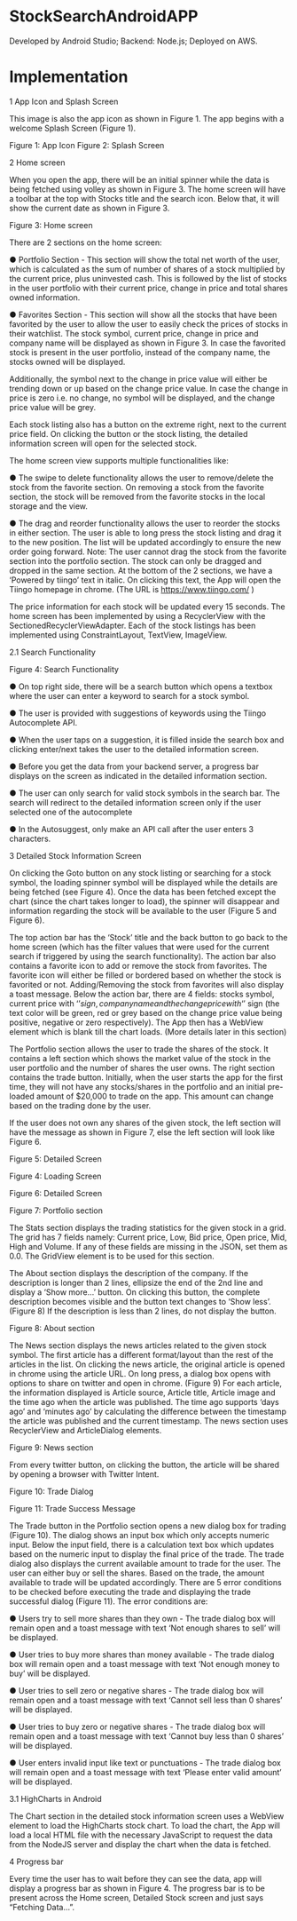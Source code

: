 # StockSearchAndroidAPP
Developed by Android Studio; Backend: Node.js; Deployed on AWS.

# Implementation

1 App Icon and Splash Screen

This image is also the app icon as shown in Figure 1. The app begins with a welcome Splash Screen (Figure 1).

Figure 1: App Icon Figure 2: Splash Screen

2 Home screen

When you open the app, there will be an initial spinner while the data is being fetched using volley as shown in Figure 3. The home screen will have a toolbar at the top with Stocks title and the search icon. Below that, it will show the current date as shown in Figure 3. 

Figure 3: Home screen

There are 2 sections on the home screen:

● Portfolio Section - This section will show the total net worth of the user, which is calculated as the sum of number of shares of a stock multiplied by the current price, plus
uninvested cash. This is followed by the list of stocks in the user portfolio with their current price, change in price and total shares owned information.

● Favorites Section - This section will show all the stocks that have been favorited by the user to allow the user to easily check the prices of stocks in their watchlist. The stock symbol, current price, change in price and company name will be displayed as shown in Figure 3. In case the favorited stock is present in the user portfolio, instead of the company name, the stocks owned will be displayed.

Additionally, the symbol next to the change in price value will either be trending down or up based on the change price value. In case the change in price is zero i.e. no change, no symbol will be displayed, and the change price value will be grey.

Each stock listing also has a button on the extreme right, next to the current price field. On clicking
the button or the stock listing, the detailed information screen will open for the selected stock.

The home screen view supports multiple functionalities like:

● The swipe to delete functionality allows the user to remove/delete the stock from the favorite section. On removing a stock from the favorite section, the stock will be
removed from the favorite stocks in the local storage and the view.

● The drag and reorder functionality allows the user to reorder the stocks in either section. The user is able to long press the stock listing and drag it to the new position. The list will be updated accordingly to ensure the new order going forward. Note: The user cannot drag the stock from the favorite section into the portfolio section. The stock can only be dragged and dropped in the same section.
At the bottom of the 2 sections, we have a ‘Powered by tiingo’ text in italic. On clicking this text, the App will open the Tiingo homepage in chrome. (The URL is https://www.tiingo.com/ )

The price information for each stock will be updated every 15 seconds. 
The home screen has been implemented by using a RecyclerView with the SectionedRecyclerViewAdapter. Each of the stock listings has been implemented using ConstraintLayout, TextView, ImageView.

2.1 Search Functionality

Figure 4: Search Functionality

● On top right side, there will be a search button which opens a textbox where the user can enter a keyword to search for a stock symbol.

● The user is provided with suggestions of keywords using the Tiingo Autocomplete API.

● When the user taps on a suggestion, it is filled inside the search box and clicking enter/next takes the user to the detailed information screen.

● Before you get the data from your backend server, a progress bar displays on the screen as indicated in the detailed information section.

● The user can only search for valid stock symbols in the search bar. The search will redirect to the detailed information screen only if the user selected one of the autocomplete

● In the Autosuggest, only make an API call after the user enters 3 characters.

3 Detailed Stock Information Screen

On clicking the Goto button on any stock listing or searching for a stock symbol, the loading spinner symbol will be displayed while the details are being fetched (see Figure 4). Once the data has been fetched except the chart (since the chart takes longer to load), the spinner will disappear and information regarding the stock will be available to the user (Figure 5 and Figure 6).

The top action bar has the ‘Stock’ title and the back button to go back to the home screen (which has the filter values that were used for the current search if triggered by using the search functionality). The action bar also contains a favorite icon to add or remove the stock from favorites. The favorite icon will either be filled or bordered based on whether the stock is favorited or not. Adding/Removing the stock from favorites will also display a toast message.
Below the action bar, there are 4 fields: stocks symbol, current price with ‘$’ sign, company name and the change price with ‘$’ sign (the text color will be green, red or grey based on the change price value being positive, negative or zero respectively). The App then has a WebView element which is blank till the chart loads. (More details later in this section)

The Portfolio section allows the user to trade the shares of the stock. It contains a left section which shows the market value of the stock in the user portfolio and the number of shares the user owns. The right section contains the trade button. Initially, when the user starts the app for the first time, they will not have any stocks/shares in the portfolio and an initial pre-loaded amount of $20,000 to trade on the app. This amount can change based on the trading done by the user.

If the user does not own any shares of the given stock, the left section will have the message as shown in Figure 7, else the left section will look like Figure 6.

Figure 5: Detailed Screen

Figure 4: Loading Screen

Figure 6: Detailed Screen

Figure 7: Portfolio section

The Stats section displays the trading statistics for the given stock in a grid. The grid has 7 fields namely: Current price, Low, Bid price, Open price, Mid, High and Volume. If any of these fields are missing in the JSON, set them as 0.0. The GridView element is to be used for this section.

The About section displays the description of the company. If the description is longer than 2 lines, ellipsize the end of the 2nd line and display a ‘Show more…’ button. On clicking this button, the complete description becomes visible and the button text changes to ‘Show less’.(Figure 8) If the description is less than 2 lines, do not display the button.

Figure 8: About section

The News section displays the news articles related to the given stock symbol. The first article has a different format/layout than the rest of the articles in the list. On clicking the news article, the original article is opened in chrome using the article URL. On long press, a dialog box opens with options to share on twitter and open in chrome. (Figure 9) For each article, the information displayed is Article source, Article title, Article image and the time ago when the article was published. The time ago supports ‘days ago’ and ‘minutes ago’ by calculating the difference
between the timestamp the article was published and the current timestamp.
The news section uses RecyclerView and ArticleDialog elements.

Figure 9: News section

From every twitter button, on clicking the button, the article will be shared by opening a
browser with Twitter Intent.

Figure 10: Trade Dialog

Figure 11: Trade Success Message

The Trade button in the Portfolio section opens a new dialog box for trading (Figure 10). The dialog shows an input box which only accepts numeric input. Below the input field, there is a calculation text box which updates based on the numeric input to display the final price of the trade. The trade dialog also displays the current available amount to trade for the user. The user can either buy or sell the shares. Based on the trade, the amount available to trade will be updated accordingly. There are 5 error conditions to be checked before executing the trade and displaying the trade successful dialog (Figure 11). The error conditions are:

● Users try to sell more shares than they own - The trade dialog box will remain open and a toast message with text ‘Not enough shares to sell’ will be displayed.

● User tries to buy more shares than money available - The trade dialog box will remain open and a toast message with text ‘Not enough money to buy’ will be displayed.

● User tries to sell zero or negative shares - The trade dialog box will remain open and a toast message with text ‘Cannot sell less than 0 shares’ will be displayed.

● User tries to buy zero or negative shares - The trade dialog box will remain open and a toast message with text ‘Cannot buy less than 0 shares’ will be displayed.

● User enters invalid input like text or punctuations - The trade dialog box will remain open and a toast message with text ‘Please enter valid amount’ will be displayed.

3.1 HighCharts in Android

The Chart section in the detailed stock information screen uses a WebView element to load the HighCharts stock chart. To load the chart, the App will load
a local HTML file with the necessary JavaScript to request the data from the NodeJS server and display the chart when the data is fetched.

4 Progress bar

Every time the user has to wait before they can see the data, app will display a progress bar as shown in Figure 4. The progress bar is to be present across the Home screen, Detailed Stock screen and just says “Fetching Data…”.
